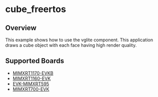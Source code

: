 # cube_freertos

## Overview

This example shows how to use the vglite component. This application draws a
cube object with each face having high render quality.

## Supported Boards
- [MIMXRT1170-EVKB](../../_boards/evkbmimxrt1170/vglite_examples/cube_freertos/example_board_readme.md)
- [MIMXRT1160-EVK](../../_boards/evkmimxrt1160/vglite_examples/cube_freertos/example_board_readme.md)
- [EVK-MIMXRT595](../../_boards/evkmimxrt595/vglite_examples/cube_freertos/example_board_readme.md)
- [MIMXRT700-EVK](../../_boards/mimxrt700evk/vglite_examples/cube_freertos/example_board_readme.md)
